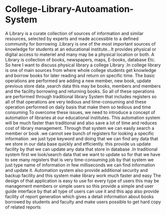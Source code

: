 # College-Library-Autoamation-System
A Library is a curate collection of sources of information and similar resources, selected by experts and made accessible to a defined community for borrowing .Library is one of the most important sources of knowledge for students at an educational institute...It provides physical or digital access to materiel and many may be a physical location or both. A Library is collection of books, newspapers, maps, E-books, database Etc. So here I want to discuss physical library a college Library .In college library is one of main sources from where whole college students get knowledge and borrow books for later reading and return on specific time. The basic operations are performed are adding a new member, new book, update previous store data ,search data this may be books, members and members and the facility borrowing and returning books. So all of these operations are performed through traditional library System that includes registers so all of that operations are very tedious and time-consuming and these operation performed on daily basis that make them so tedious and time consuming  To overcome these issues, we need to introduce a concept of automation of libraries at our educational institutes. This automation system will be much faster than traditional and also save a lot of time and reduces cost of library management. Through that system we can easily search a member or book .we cannot see bunch of registers for looking a specific information .we just type keyword and doing that we can find any data that we store in our data base quickly and efficiently. this provide us update facility by that we can update any data that store in database .In traditional system first we look/search data that we want to update so for that we have to see many registers that is very time-consuming job by that system we just type name of information in few milliseconds we can find information and update it. Automation system also provide additional security and backup facility and this system make library work much faster and easy  The design of that application is easy to use for every type of users this may be management members or simple users so this provide a simple and user guide interface by that all type of users can use it and this app also provide facility of report generation which gives a detail information about books borrowed by students and faculty and make users possible to get hard copy of related reports

